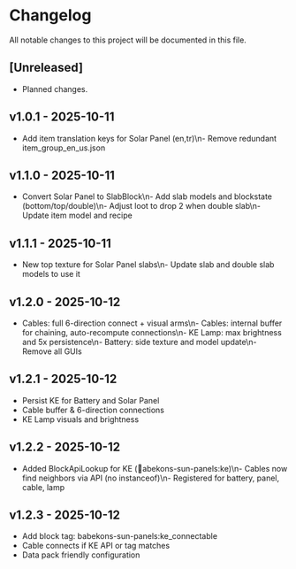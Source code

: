 # Changelog

All notable changes to this project will be documented in this file.

## [Unreleased]
- Planned changes.


## v1.0.1 - 2025-10-11
- Add item translation keys for Solar Panel (en,tr)\n- Remove redundant item_group_en_us.json


## v1.1.0 - 2025-10-11
- Convert Solar Panel to SlabBlock\n- Add slab models and blockstate (bottom/top/double)\n- Adjust loot to drop 2 when double slab\n- Update item model and recipe


## v1.1.1 - 2025-10-11
- New top texture for Solar Panel slabs\n- Update slab and double slab models to use it


## v1.2.0 - 2025-10-12
- Cables: full 6-direction connect + visual arms\n- Cables: internal buffer for chaining, auto-recompute connections\n- KE Lamp: max brightness and 5x persistence\n- Battery: side texture and model update\n- Remove all GUIs


## v1.2.1 - 2025-10-12
- Persist KE for Battery and Solar Panel
- Cable buffer & 6-direction connections
- KE Lamp visuals and brightness


## v1.2.2 - 2025-10-12
- Added BlockApiLookup for KE (abekons-sun-panels:ke)\n- Cables now find neighbors via API (no instanceof)\n- Registered for battery, panel, cable, lamp


## v1.2.3 - 2025-10-12
- Add block tag: babekons-sun-panels:ke_connectable
- Cable connects if KE API or tag matches
- Data pack friendly configuration

